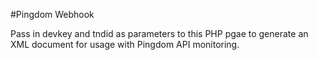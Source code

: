 #Pingdom Webhook

Pass in devkey and tndid as parameters to this PHP pgae to generate an XML document for usage with Pingdom API monitoring. 
